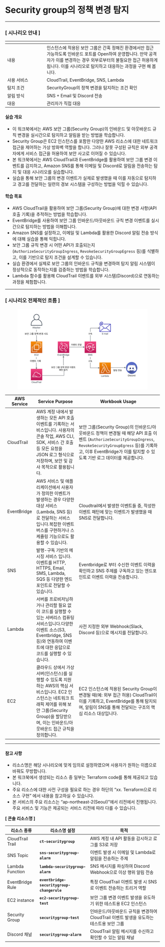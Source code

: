 # Security group의 정책 변경 탐지

***

### **\[ 시나리오 안내 ]**

<table data-header-hidden><thead><tr><th width="114.4000244140625"></th><th valign="middle"></th></tr></thead><tbody><tr><td>내용</td><td valign="middle">인스턴스에 적용된 보안 그룹은 간혹 정해진 환경에서만 접근 가능하도록 인바운드 포트를 Open하여 운영합니다. 만약 공격자가 이를 변경하는 경우 외부로부터의 불필요한 접근 허용하게 됩니다. 이를 시나리오로 탐지하고 대응하는 과정을 구현 해 봅니다.</td></tr><tr><td>사용 서비스</td><td valign="middle">CloudTrail, EventBridge, SNS, Lambda</td></tr><tr><td>탐지 조건</td><td valign="middle">SecurityGroup의 정책 변경을 탐지하는 조건 확인</td></tr><tr><td>알림 방식</td><td valign="middle">SNS + Email 및 Discord 전송</td></tr><tr><td>대응</td><td valign="middle">관리자가 직접 대응</td></tr></tbody></table>

#### 실습 개요

* 이 워크북에서는 AWS 보안 그룹(Security Group)의 인바운드 및 아웃바운드 규칙 변경을 실시간으로 탐지하고 알림을 받는 방법을 학습합니다.
* Security Group은 EC2 인스턴스를 포함한 다양한 AWS 리소스에 대한 네트워크 접근을 제어하는 가상 방화벽 역할을 합니다. 그러나 잘못 구성된 규칙은 외부 공격자에게 서비스 접근을 허용하여 보안 사고로 이어질 수 있습니다.
* 본 워크북에서는 AWS CloudTrail과 EventBridge를 활용하여 보안 그룹 변경 이벤트를 감지하고, Amazon SNS를 통해 이메일 및 Discord로 알림을 전송하는 탐지 및 대응 시나리오를 실습합니다.
* 실습을 통해 보안 그룹의 변경 이벤트가 실제로 발생했을 때 이를 자동으로 탐지하고 경고를 전달하는 일련의 경보 시스템을 구성하는 방법을 익힐 수 있습니다.

#### 학습 목표

* AWS CloudTrail을 활용하여 보안 그룹(Security Group)에 대한 변경 사항(API 호출 기록)을 추적하는 방법을 학습합니다.
* EventBridge를 사용하여 보안 그룹 인바운드/아웃바운드 규칙 변경 이벤트를 실시간으로 탐지하는 방법을 이해합니다.
* Amazon SNS를 설정하고, 이메일 및 Lambda를 활용한 Discord 알림 전송 방식에 대해 실습을 통해 익힙니다.
* 보안 그룹 규칙 변경 시 어떤 API가 호출되는지(`AuthorizeSecurityGroupIngress`, `RevokeSecurityGroupEgress` 등)를 식별하고, 이를 기반으로 탐지 조건을 설계할 수 있습니다.
* 실습 환경에서 실제로 보안 그룹의 인바운드 규칙을 변경하여 탐지 알림 시스템이 정상적으로 동작하는지를 검증하는 방법을 학습합니다.
* Lambda 함수를 활용해 CloudTrail 이벤트를 외부 시스템(Discord)으로 연동하는 과정을 체험합니다.

***

### \[ 시나리오 전체적인 흐름 ]

<figure><img src="../.gitbook/assets/image (56).png" alt=""><figcaption></figcaption></figure>

| **AWS Service** | **Service Purpose**                                                                                                                      | **Workbook Usage**                                                                                                                                                               |
| --------------- | ---------------------------------------------------------------------------------------------------------------------------------------- | -------------------------------------------------------------------------------------------------------------------------------------------------------------------------------- |
| CloudTrail      | AWS 계정 내에서 발생하는 모든 API 호출 이벤트를 기록하는 서비스입니다. 사용자의 콘솔 작업, AWS CLI, SDK, 서비스 간 호출 등 모든 요청을 JSON 로그 형식으로 저장하며, 보안 및 감사 목적으로 활용됩니다.           | 보안 그룹(Security Group)의 인바운드/아웃바운드 정책이 변경될 때 해당 API 호출 이벤트 (`AuthorizeSecurityGroupIngress`, `RevokeSecurityGroupEgress` 등)를 기록하고, 이후 EventBridge가 이를 탐지할 수 있도록 기반 로그 데이터를 제공합니다. |
| EventBridge     | AWS 서비스 및 애플리케이션에서 사용자가 정의한 이벤트가 발생하는 경우 다양한 대상 서비스(Lambda, SNS 등)로 전달하는 서비스 입니다.복잡한 이벤트 버스를 구현하거나 스케쥴링 기능으로도 활용할 수 있습니다.                | Cloudtrail에서 발생한 이벤트들 중, 작성한 이벤트 패턴에 맞는 이벤트가 발생했을 때 SNS로 전달합니다.                                                                                                                  |
| SNS             | 발행-구독 기반의 메시징 서비스 입니다.이벤트를 HTTP, HTTPS, Email, SMS, Lambda, SQS 등 다양한 엔드포인트로 전달할 수 있습니다.                                                 | Eventbridge로 부터 수신한 이벤트 이력을 확인하고 SNS 주제를 구독하고 있는 엔드포인트로 이벤트 이력을 전송합니다.                                                                                                           |
| Lambda          | 서버를 프로비저닝하거나 관리할 필요 없이 코드를 실행할 수 있는 서버리스 컴퓨팅 서비스입니다.다양한 이벤트 소스(S3, Eventbridge, SNS 등)와 연동하여 이벤트에 대한 응답으로 코드를 실행할 수 있습니다.                | 사전 지정한 외부 Webhook(Slack, Discord 등)으로 메시지를 전달합니다.                                                                                                                                |
| EC2             | 클라우드 상에서 가상 서버(인스턴스)를 실행할 수 있도록 지원하는 AWS의 핵심 서비스입니다. EC2 인스턴스는 네트워크 트래픽 제어를 위해 보안 그룹(Security Group)을 할당받으며, 이는 인바운드/아웃바운드 접근 규칙을 정의합니다. | EC2 인스턴스에 적용된 Security Group이 변경될 때(예: 외부 접근 허용) CloudTrail이 이를 기록하고, EventBridge를 통해 탐지되며, 알림이 SNS를 통해 전달되는 구조의 핵심 리소스 대상입니다.                                                   |

***

#### 참고 사항

* 리소스명은 해당 시나리오에 맞게 임의로 설정하였으며 사용자가 원하는 이름으로 바꿔도 무방합니다.
* 본 워크북에서 생성되는 리소스 중 일부는 Terraform code를 통해 제공되고 있습니다.
* 주요 리소스에 대한 사전 구성을 필요로 하는 경우 하단의 “xx. Terraform으로 리소스 구현” 에서 내용을 참고하실 수 있습니다.
* 본 서비스의 주요 리소스는 “ap-northeast-2(Seoul)”에서 리전에서 진행됩니다. 주요 서비스 및 기능은 제공되는 서비스 리전에 따라 다를 수 있습니다.

**\[ 콘솔 리소스명 ]**

| **리소스 종류**       | **리소스명 설정**                                | **목적**                                                 |
| ---------------- | ------------------------------------------ | ------------------------------------------------------ |
| CloudTrail Trail | **`ct-securitygroup`**                     | AWS 계정 내 API 활동을 감시하고 로그를 S3로 저장                       |
| SNS Topic        | **`sns-securitygroup-alarm`**              | 이벤트 발생 시 이메일 및 Lambda로 알림을 전송하는 주제                     |
| Lambda Function  | **`lambda-securitygroup-alarm`**           | SNS 메시지를 파싱하여 Discord Webhook으로 이상 행위 알림 전송            |
| EventBridge Rule | **`eventbridge-securitygroup-changerule`** | 특정 CloudTrail 이벤트 발생 시 SNS로 이벤트 전송하는 트리거 역할            |
| EC2 instance     | **`ec2-securitygroup-test`**               | 보안 그룹 변경 이벤트 발생을 유도하기 위한 테스트용 EC2 인스턴스                 |
| Security Group   | **`securitygroup-test`**                   | 인바운드/아웃바운드 규칙을 변경하여 CloudTrail 이벤트 발생을 유도하는 테스트용 보안 그룹 |
| Discord 채널       | **`securitygroup-alarm`**                  | CloudTrail 알림 메시지를 수신하고 확인할 수 있는 알림 채널                 |

